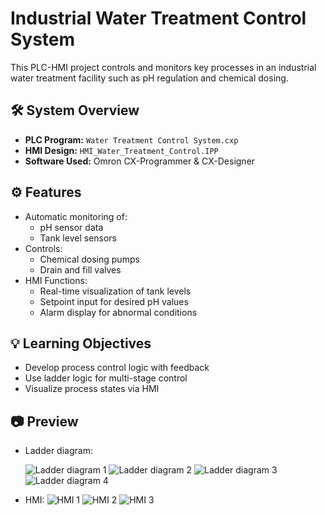 # Industrial Water Treatment Control System

This PLC-HMI project controls and monitors key processes in an industrial water treatment facility such as pH regulation and chemical dosing.

## 🛠️ System Overview
- **PLC Program:** `Water Treatment Control System.cxp`
- **HMI Design:** `HMI_Water_Treatment_Control.IPP`
- **Software Used:** Omron CX-Programmer & CX-Designer

## ⚙️ Features
- Automatic monitoring of:
  - pH sensor data
  - Tank level sensors
- Controls:
  - Chemical dosing pumps
  - Drain and fill valves
- HMI Functions:
  - Real-time visualization of tank levels
  - Setpoint input for desired pH values
  - Alarm display for abnormal conditions

## 💡 Learning Objectives
- Develop process control logic with feedback
- Use ladder logic for multi-stage control
- Visualize process states via HMI

## 📷 Preview
- Ladder diagram:

  ![Ladder diagram 1](https://github.com/user-attachments/assets/0c1478ce-e231-41b5-9d37-a9d4c7bfe2c7)
  ![Ladder diagram 2](https://github.com/user-attachments/assets/e2d2febf-178f-4069-bf06-b60f077108a1)
  ![Ladder diagram 3](https://github.com/user-attachments/assets/ab0197c3-9da7-480c-9f96-af3bc6ea87a3)
  ![Ladder diagram 4](https://github.com/user-attachments/assets/e5dcd4bb-60a2-4132-a638-94c35935f5f6)

- HMI:
  ![HMI 1](https://github.com/user-attachments/assets/5bfbdd06-e43d-4ce6-ab72-c31e57ae50b3)
  ![HMI 2](https://github.com/user-attachments/assets/51c4f75a-e30c-4762-aa97-0aa40128f52e)
  ![HMI 3](https://github.com/user-attachments/assets/c05d0cda-e7cc-4227-877a-9e4b5b286b44)

